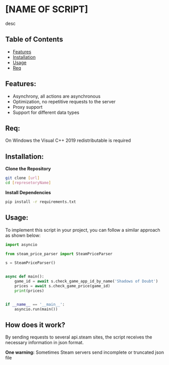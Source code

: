 # [NAME OF SCRIPT]

desc


## Table of Contents

- [Features](#Features)
- [Installation](#Installation)
- [Usage](#Usage)
- [Req](#Req)


## Features:

- Asynchrony, all actions are asynchronous
- Optimization, no repetitive requests to the server
- Proxy support
- Support for different data types

## Req:
On Windows the Visual C++ 2019 redistributable is required

## Installation:

**Clone the Repository**

```bash
git clone [url]
cd [represetoryName]
```

**Install Dependencies**

```bash
pip install -r requirements.txt
```


## Usage:

To implement this script in your project, you can follow a similar approach as shown below:

```python
import asyncio

from steam_price_parser import SteamPriceParser

s = SteamPriceParser()


async def main():
    game_id = await s.check_game_app_id_by_name('Shadows of Doubt')
    prices = await s.check_game_price(game_id)
    print(prices)


if __name__ == '__main__':
    asyncio.run(main())
```


## How does it work?

By sending requests to several api.steam sites, the script receives the necessary information in json format.

**One warning:** Sometimes Steam servers send incomplete or truncated json file